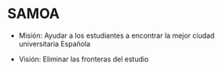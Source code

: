 # SAMOA

- Misión: Ayudar a los estudiantes a encontrar la mejor ciudad universitaria Española

- Visión: Eliminar las fronteras del estudio 


